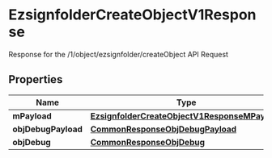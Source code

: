 

# EzsignfolderCreateObjectV1Response

Response for the /1/object/ezsignfolder/createObject API Request
## Properties

Name | Type | Description | Notes
------------ | ------------- | ------------- | -------------
**mPayload** | [**EzsignfolderCreateObjectV1ResponseMPayload**](EzsignfolderCreateObjectV1ResponseMPayload.md) |  | 
**objDebugPayload** | [**CommonResponseObjDebugPayload**](CommonResponseObjDebugPayload.md) |  |  [optional]
**objDebug** | [**CommonResponseObjDebug**](CommonResponseObjDebug.md) |  |  [optional]



